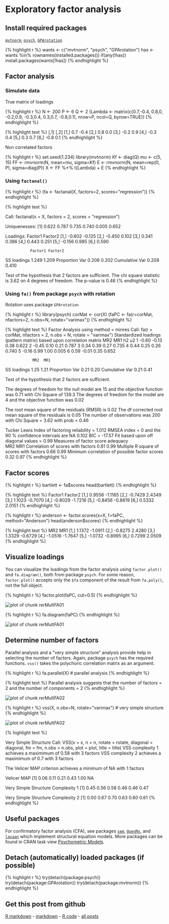 Exploratory factor analysis
=========================

Install required packages
-------------------------

[`mvtnorm`](http://cran.r-project.org/package=mvtnorm), [`psych`](http://cran.r-project.org/package=psych), [`GPArotation`](http://cran.r-project.org/package=GPArotation)


{% highlight r %}
wants <- c("mvtnorm", "psych", "GPArotation")
has   <- wants %in% rownames(installed.packages())
if(any(!has)) install.packages(wants[!has])
{% endhighlight %}


Factor analysis
-------------------------

### Simulate data

True matrix of loadings


{% highlight r %}
N <- 200
P <- 6
Q <- 2
(Lambda <- matrix(c(0.7,-0.4, 0.8,0, -0.2,0.9, -0.3,0.4, 0.3,0.7, -0.8,0.1),
                  nrow=P, ncol=Q, byrow=TRUE))
{% endhighlight %}



{% highlight text %}
     [,1] [,2]
[1,]  0.7 -0.4
[2,]  0.8  0.0
[3,] -0.2  0.9
[4,] -0.3  0.4
[5,]  0.3  0.7
[6,] -0.8  0.1
{% endhighlight %}


Non correlated factors


{% highlight r %}
set.seed(1.234)
library(mvtnorm)
Kf <- diag(Q)
mu <- c(5, 15)
FF <- rmvnorm(N, mean=mu,        sigma=Kf)
E  <- rmvnorm(N, mean=rep(0, P), sigma=diag(P))
X  <- FF %*% t(Lambda) + E
{% endhighlight %}


### Using `factanal()`


{% highlight r %}
(fa <- factanal(X, factors=2, scores="regression"))
{% endhighlight %}



{% highlight text %}

Call:
factanal(x = X, factors = 2, scores = "regression")

Uniquenesses:
[1] 0.622 0.787 0.735 0.740 0.005 0.652

Loadings:
     Factor1 Factor2
[1,] -0.602  -0.125 
[2,] -0.450   0.102 
[3,]  0.341   0.386 
[4,]  0.443   0.251 
[5,] -0.156   0.985 
[6,]  0.590         

               Factor1 Factor2
SS loadings      1.249   1.209
Proportion Var   0.208   0.202
Cumulative Var   0.208   0.410

Test of the hypothesis that 2 factors are sufficient.
The chi square statistic is 3.62 on 4 degrees of freedom.
The p-value is 0.46 
{% endhighlight %}


### Using `fa()` from package `psych` with rotation

Rotation uses package `GPArotation`


{% highlight r %}
library(psych)
corMat <- cor(X)
(faPC  <- fa(r=corMat, nfactors=2, n.obs=N, rotate="varimax"))
{% endhighlight %}



{% highlight text %}
Factor Analysis using method =  minres
Call: fa(r = corMat, nfactors = 2, n.obs = N, rotate = "varimax")
Standardized loadings (pattern matrix) based upon correlation matrix
    MR2   MR1   h2    u2
1 -0.60 -0.13 0.38 0.622
2 -0.45  0.10 0.21 0.787
3  0.34  0.39 0.27 0.735
4  0.44  0.25 0.26 0.740
5 -0.16  0.99 1.00 0.005
6  0.59 -0.01 0.35 0.652

                MR2  MR1
SS loadings    1.25 1.21
Proportion Var 0.21 0.20
Cumulative Var 0.21 0.41

Test of the hypothesis that 2 factors are sufficient.

The degrees of freedom for the null model are  15  and the objective function was  0.71 with Chi Square of  139.3
The degrees of freedom for the model are 4  and the objective function was  0.02 

The root mean square of the residuals (RMSR) is  0.02 
The df corrected root mean square of the residuals is  0.05 
The number of observations was  200  with Chi Square =  3.62  with prob <  0.46 

Tucker Lewis Index of factoring reliability =  1.012
RMSEA index =  0  and the 90 % confidence intervals are  NA 0.102
BIC =  -17.57
Fit based upon off diagonal values = 0.99
Measures of factor score adequacy             
                                                MR2  MR1
Correlation of scores with factors             0.81 0.99
Multiple R square of scores with factors       0.66 0.99
Minimum correlation of possible factor scores  0.32 0.97
{% endhighlight %}


Factor scores
-------------------------


{% highlight r %}
bartlett <- fa$scores
head(bartlett)
{% endhighlight %}



{% highlight text %}
     Factor1 Factor2
[1,]  0.9556 -1.1165
[2,] -0.7429  2.4349
[3,]  1.1023 -0.7070
[4,] -0.8029 -1.7216
[5,] -0.8456 -0.8619
[6,]  0.5332  2.0151
{% endhighlight %}



{% highlight r %}
anderson <- factor.scores(x=X, f=faPC, method="Anderson")
head(anderson$scores)
{% endhighlight %}



{% highlight text %}
         MR2     MR1
[1,]  1.1372 -1.0911
[2,] -0.8275  2.4280
[3,]  1.3329 -0.6729
[4,] -1.0516 -1.7647
[5,] -1.0732 -0.8995
[6,]  0.7299  2.0509
{% endhighlight %}


Visualize loadings
-------------------------

You can visualize the loadings from the factor analysis using `factor.plot()` and `fa.diagram()`, both from package `psych`. For some reason, `factor.plot()` accepts only the `$fa` component of the result from `fa.poly()`, not the full object.


{% highlight r %}
factor.plot(faPC, cut=0.5)
{% endhighlight %}

![plot of chunk rerMultFA01](figure/rerMultFA011.png) 

{% highlight r %}
fa.diagram(faPC)
{% endhighlight %}

![plot of chunk rerMultFA01](figure/rerMultFA012.png) 


Determine number of factors
-------------------------

Parallel analysis and a "very simple structure" analysis provide help in selecting the number of factors. Again, package `psych` has the required functions. `vss()` takes the polychoric correlation matrix as an argument.


{% highlight r %}
fa.parallel(X)                     # parallel analysis
{% endhighlight %}



{% highlight text %}
Parallel analysis suggests that the number of factors =  2  and the number of components =  2 
{% endhighlight %}

![plot of chunk rerMultFA02](figure/rerMultFA021.png) 

{% highlight r %}
vss(X, n.obs=N, rotate="varimax")  # very simple structure
{% endhighlight %}

![plot of chunk rerMultFA02](figure/rerMultFA022.png) 

{% highlight text %}

Very Simple Structure
Call: VSS(x = x, n = n, rotate = rotate, diagonal = diagonal, fm = fm, 
    n.obs = n.obs, plot = plot, title = title)
VSS complexity 1 achieves a maximimum of 0.58  with  3  factors
VSS complexity 2 achieves a maximimum of 0.7  with  3  factors

The Velicer MAP criterion achieves a minimum of NA  with  1  factors
 
Velicer MAP
[1] 0.06 0.11 0.21 0.43 1.00   NA

Very Simple Structure Complexity 1
[1] 0.45 0.56 0.58 0.46 0.46 0.47

Very Simple Structure Complexity 2
[1] 0.00 0.67 0.70 0.63 0.60 0.61
{% endhighlight %}


Useful packages
-------------------------

For confirmatory factor analysis (CFA), see packages [`sem`](http://cran.r-project.org/package=sem), [`OpenMx`](http://openmx.psyc.virginia.edu/), and [`lavaan`](http://cran.r-project.org/package=lavaan) which implement structural equation models. More packages can be found in CRAN task view [Psychometric Models](http://cran.r-project.org/web/views/Psychometrics.html).

Detach (automatically) loaded packages (if possible)
-------------------------


{% highlight r %}
try(detach(package:psych))
try(detach(package:GPArotation))
try(detach(package:mvtnorm))
{% endhighlight %}


Get this post from github
----------------------------------------------

[R markdown](https://github.com/dwoll/RExRepos/raw/master/Rmd/multFA.Rmd) - [markdown](https://github.com/dwoll/RExRepos/raw/master/md/multFA.md) - [R code](https://github.com/dwoll/RExRepos/raw/master/R/multFA.R) - [all posts](https://github.com/dwoll/RExRepos)
